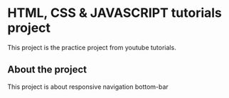 # HTML, CSS & JAVASCRIPT tutorials project
This project is the practice project from youtube tutorials.

## About the project
This project is about responsive navigation bottom-bar